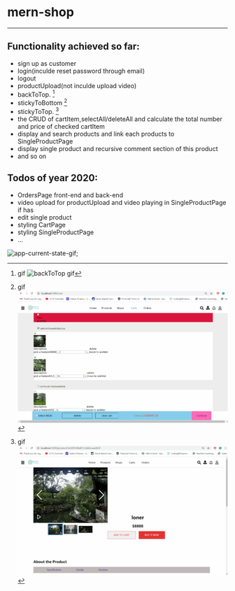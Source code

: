 # mern-shop 
---
## Functionality achieved so far:
- sign up as customer
- login(inculde reset password through email)
- logout
- productUpload(not inculde upload video)
- backToTop. [^1]
- stickyToBottom [^2]
- stickyToTop. [^3]
- the CRUD of cartItem,selectAll/deleteAll and calculate the total number and price of checked cartItem
- display and search products and link each products to SingleProductPage
- display single product and recursive comment section of this product
- and so on

## Todos of year 2020:
* OrdersPage front-end and back-end
* video  upload for productUpload and video playing in SingleProductPage if has
* edit single product 
* styling CartPage
* styling SingleProductPage
* ...



![app-current-state-gif](demos/gifs/developing.gif);



[^1]: gif
    ![backToTop gif](demos/gifs/backToTop.gif)


[^2]: gif
    ![stickyToBottom](demos/gifs/stickyToBottom.gif)


[^3]: gif
    ![stickyToTop](demos/gifs/stickyToTop.gif)
